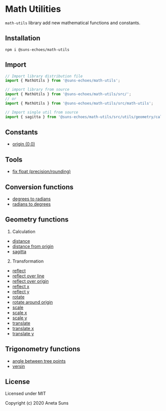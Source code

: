 Math Utilities
==============

`math-utils` library add new mathematical functions and constants.


Installation
------------

`npm i @suns-echoes/math-utils`


Import
------

```js
// Import library distribution file
import { MathUtils } from '@suns-echoes/math-utils';
```

```js
// import library from source
import { MathUtils } from '@suns-echoes/math-utils/src/';
// or
import { MathUtils } from '@suns-echoes/math-utils/src/math-utils';
```

```js
// Import single util from source
import { sagitta } from '@suns-echoes/math-utils/src/utils/geometry/calculation/sagitta';
```


Constants
---------
* [origin (0,0)](./docs/utils/constants/origin.md)


Tools
-----
* [fix float (precision/rounding)](./docs/utils/tools/fix-float.md)


Conversion functions
--------------------
* [degrees to radians](./docs/utils/conversion/deg-to-rad.md)
* [radians to degrees](./docs/utils/conversion/rad-to-deg.md)


Geometry functions
------------------

1. Calculation

* [distance](./docs/utils/geometry/calculation/distance.md)
* [distance from origin](./docs/utils/geometry/calculation/distance-from-origin.md)
* [sagitta](./docs/utils/geometry/calculation/sagitta.md)

2. Transformation

* [reflect](./docs/utils/geometry/transformation/reflect.md)
* [reflect over line](./docs/utils/geometry/transformation/reflect-over-line.md)
* [reflect over origin](./docs/utils/geometry/transformation/reflect-over-origin.md)
* [reflect x](./docs/utils/geometry/transformation/reflect-x.md)
* [reflect y](./docs/utils/geometry/transformation/reflect-y.md)
* [rotate](./docs/utils/geometry/transformation/rotate.md)
* [rotate around origin](./docs/utils/geometry/transformation/rotate-around-origin.md)
* [scale](./docs/utils/geometry/transformation/scale.md)
* [scale x](./docs/utils/geometry/transformation/scale-x.md)
* [scale y](./docs/utils/geometry/transformation/scale-y.md)
* [translate](./docs/utils/geometry/transformation/translate.md)
* [translate x](./docs/utils/geometry/transformation/translate-x.md)
* [translate y](./docs/utils/geometry/transformation/translate-y.md)

Trigonometry functions
----------------------

* [angle between tree points](./docs/utils/trigonometry/angle-between-tree-points.md)
* [versin](./docs/utils/trigonometry/versin.md)


License
-------

Licensed under MIT

Copyright (c) 2020 Aneta Suns
